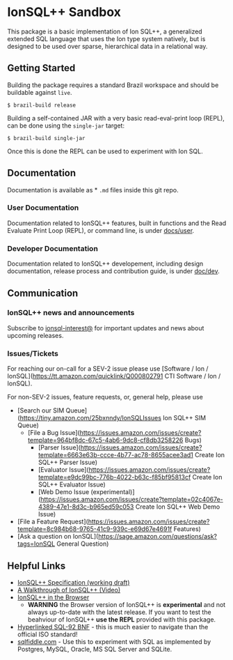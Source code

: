 
# IonSQL++ Sandbox
This package is a basic implementation of Ion SQL++, a generalized extended SQL language
that uses the Ion type system natively, but is designed to be used over sparse, hierarchical
data in a relational way.

## Getting Started
Building the package requires a standard Brazil workspace and should be buildable against `live`.

```
$ brazil-build release
```

Building a self-contained JAR with a very basic read-eval-print loop (REPL), can be done
using the `single-jar` target:

```
$ brazil-build single-jar
```

Once this is done the REPL can be used to experiment with Ion SQL.

## Documentation 

Documentation is available as * `.md` files inside this git repo. 

### User Documentation 

Documentation related to IonSQL++ features, built in functions and the
Read Evaluate Print Loop (REPL), or command line, is under [docs/user](docs/user). 


### Developer Documentation 

Documentation related to IonSQL++ developement, including design documentation, release process and contribution guide, 
 is under [doc/dev](doc/dev). 


## Communication 

### IonSQL++ news and announcements

Subscribe to [ionsql-interest@](https://email-list.corp.amazon.com/email-list/expand-list/ionsql-interest)
for important updates and news about upcoming releases.

### Issues/Tickets

For reaching our on-call for a SEV-2 issue please use [Software / Ion / IonSQL](https://tt.amazon.com/quicklink/Q000802791 CTI Software / Ion / IonSQL).

For non-SEV-2 issues, feature requests, or, general help, please use 

* [Search our SIM Queue](https://tiny.amazon.com/25bxnndy/IonSQLIssues Ion SQL++ SIM Queue)
  * [File a Bug Issue](https://issues.amazon.com/issues/create?template=964bf8dc-67c5-4ab6-9dc8-cf8db3258226 Bugs)
    * [Parser Issue](https://issues.amazon.com/issues/create?template=6663e63b-ccce-4b77-ac78-8655acee3ad1 Create Ion SQL++ Parser Issue)
    * [Evaluator Issue](https://issues.amazon.com/issues/create?template=e9dc99bc-776b-4022-b63c-f85bf95813cf Create Ion SQL++ Evaluator Issue)
    * [Web Demo Issue (experimental)](https://issues.amazon.com/issues/create?template=02c4067e-4389-47e1-8d3c-b965ed59c053 Create Ion SQL++ Web Demo Issue)
 * [File a Feature Request](https://issues.amazon.com/issues/create?template=8c984b68-9765-41c9-939c-e69d67e4691f Features)
 * [Ask a question on IonSQL](https://sage.amazon.com/questions/ask?tags=IonSQL General Question)

## Helpful Links

 - [IonSQL++ Specification (working draft)](https://drive.corp.amazon.com/view/Ion%20SQL++/Ion%20SQL++%20Formal%20reference%20evolving%20draft.pdf)
 - [A Walkthrough of IonSQL++ (Video)](https://broadcast.amazon.com/videos/52396)
 - [IonSQL++ in the Browser](https://sapp.amazon.com/IonSqlpp/)
     * **WARNING** the Browser version of IonSQL++ is **experimental** and not always up-to-date with the latest release. 
       If you want to test the beahviour of IonSQL++ **use the REPL** provided with this package. 
 - [Hyperlinked SQL-92 BNF](https://ronsavage.github.io/SQL/sql-92.bnf.html) - this is much easier to navigate than the official ISO standard!
 - [sqlfiddle.com](http://sqlfiddle.com/) - Use this to experiment with SQL as implemented by Postgres, MySQL, Oracle, MS SQL Server and SQLite. 


